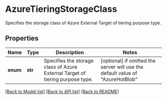 # AzureTieringStorageClass

Specifies the storage class of Azure External Target of tiering purpose type.

## Properties
Name | Type | Description | Notes
------------ | ------------- | ------------- | -------------
**enum** | **str** | Specifies the storage class of Azure External Target of tiering purpose type. | [optional]  if omitted the server will use the default value of "AzureHotBlob"

[[Back to Model list]](../README.md#documentation-for-models) [[Back to API list]](../README.md#documentation-for-api-endpoints) [[Back to README]](../README.md)


